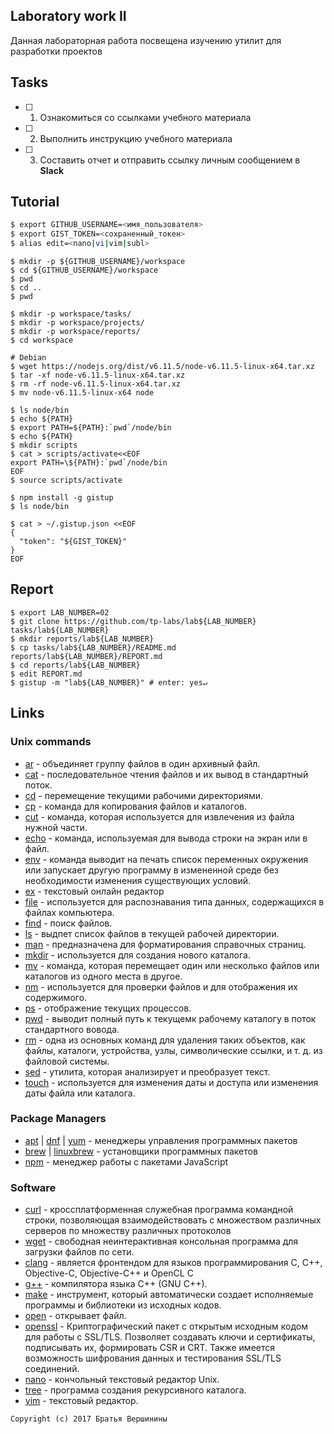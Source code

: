 ## Laboratory work II

Данная лабораторная работа посвещена изучению утилит для разработки проектов

## Tasks

- [ ] 1. Ознакомиться со ссылками учебного материала
- [ ] 2. Выполнить инструкцию учебного материала
- [ ] 3. Составить отчет и отправить ссылку личным сообщением в **Slack**
 
## Tutorial

```bash
$ export GITHUB_USERNAME=<имя_пользователя>
$ export GIST_TOKEN=<сохраненный_токен>
$ alias edit=<nano|vi|vim|subl>
```

```ShellSession
$ mkdir -p ${GITHUB_USERNAME}/workspace
$ cd ${GITHUB_USERNAME}/workspace
$ pwd
$ cd ..
$ pwd
```

```ShellSession
$ mkdir -p workspace/tasks/
$ mkdir -p workspace/projects/
$ mkdir -p workspace/reports/
$ cd workspace
```

```ShellSession
# Debian
$ wget https://nodejs.org/dist/v6.11.5/node-v6.11.5-linux-x64.tar.xz
$ tar -xf node-v6.11.5-linux-x64.tar.xz
$ rm -rf node-v6.11.5-linux-x64.tar.xz
$ mv node-v6.11.5-linux-x64 node
```

```ShellSession
$ ls node/bin 
$ echo ${PATH}
$ export PATH=${PATH}:`pwd`/node/bin
$ echo ${PATH}
$ mkdir scripts
$ cat > scripts/activate<<EOF
export PATH=\${PATH}:`pwd`/node/bin
EOF
$ source scripts/activate
```

```ShellSession
$ npm install -g gistup
$ ls node/bin
```

```ShellSession
$ cat > ~/.gistup.json <<EOF
{
  "token": "${GIST_TOKEN}"
}
EOF
```

## Report

```ShellSession
$ export LAB_NUMBER=02
$ git clone https://github.com/tp-labs/lab${LAB_NUMBER} tasks/lab${LAB_NUMBER}
$ mkdir reports/lab${LAB_NUMBER}
$ cp tasks/lab${LAB_NUMBER}/README.md reports/lab${LAB_NUMBER}/REPORT.md
$ cd reports/lab${LAB_NUMBER}
$ edit REPORT.md
$ gistup -m "lab${LAB_NUMBER}" # enter: yes↵
```

## Links

### Unix commands

- [ar](https://en.wikipedia.org/wiki/Ar_(Unix)) - объединяет группу файлов в один архивный файл.
- [cat](https://en.wikipedia.org/wiki/Cat_(Unix)) - последовательное чтения файлов и их вывод в стандартный поток.
- [cd](https://en.wikipedia.org/wiki/Cd_(command)) - перемещение текущими рабочими директориями.
- [cp](https://en.wikipedia.org/wiki/Cp_(Unix)) - команда для копирования файлов и каталогов.
- [cut](https://en.wikipedia.org/wiki/Cut_(Unix)) - команда, которая используется для извлечения из файла нужной части.
- [echo](https://en.wikipedia.org/wiki/Echo_(command)) - команда, используемая для вывода строки на экран или в файл.
- [env](https://en.wikipedia.org/wiki/Env_(shell)) - команда выводит на печать список переменных окружения или запускает другую программу в измененной среде без необходимости изменения существующих условий.
- [ex](https://en.wikipedia.org/wiki/Ex_(editor)) - текстовый онлайн редактор
- [file](https://en.wikipedia.org/wiki/File_(command)) - используется для распознавания типа данных, содержащихся в файлах компьютера.
- [find](https://en.wikipedia.org/wiki/Find) - поиск файлов.
- [ls](https://en.wikipedia.org/wiki/Ls) - выдпет список файлов в текущей рабочей директории.
- [man](https://en.wikipedia.org/wiki/Man_page) - предназначена для форматирования справочных страниц.
- [mkdir](https://en.wikipedia.org/wiki/Mkdir) -  используется для создания нового каталога.
- [mv](https://en.wikipedia.org/wiki/Mv) - команда, которая перемещает один или несколько файлов или каталогов из одного места в другое.
- [nm](https://en.wikipedia.org/wiki/Nm_(Unix)) - используется для проверки файлов и для отображения их содержимого.
- [ps](https://en.wikipedia.org/wiki/Ps_(Unix)) - отображение текущих процессов. 
- [pwd](https://en.wikipedia.org/wiki/Pwd) - выводит полный путь к текущемк рабочему каталогу в поток стандартного вовода.
- [rm](https://en.wikipedia.org/wiki/Rm_(Unix)) - одна из основных команд для удаления таких объектов, как файлы, каталоги, устройства, узлы, символические ссылки, и т. д. из файловой системы. 
- [sed](https://en.wikipedia.org/wiki/Sed) - утилита, которая анализирует и преобразует текст.
- [touch](https://en.wikipedia.org/wiki/Touch_(Unix)) - используется для изменения даты и доступа или изменения даты файла или каталога. 

### Package Managers

- [apt](http://help.ubuntu.ru/wiki/apt) | [dnf](https://en.wikipedia.org/wiki/DNF_(software)) | [yum](https://fedoraproject.org/wiki/Yum/ru) - менеджеры управления программных пакетов
- [brew](https://brew.sh) | [linuxbrew](http://linuxbrew.sh) - установщики программных пакетов
- [npm](https://docs.npmjs.com) - менеджер работы с пакетами JavaScript

### Software

- [curl](https://www.gitbook.com/book/bagder/everything-curl/details) - кроссплатформенная служебная программа командной строки, позволяющая взаимодействовать с множеством различных серверов по множеству различных протоколов 
- [wget](https://www.gnu.org/software/wget/manual/wget.pdf) - свободная неинтерактивная консольная программа для загрузки файлов по сети.
- [clang](https://clang.llvm.org) - является фронтендом для языков программирования C, C++, Objective-C, Objective-C++ и OpenCL C
- [g++](https://gcc.gnu.org/onlinedocs/gcc-4.0.2/gcc/G_002b_002b-and-GCC.html) - компилятора языка C++ (GNU C++).
- [make](https://en.wikipedia.org/wiki/Make_(software)) - инструмент, который автоматически создает исполняемые программы и библиотеки из исходных кодов.
- [open](https://developer.apple.com/legacy/library/documentation/Darwin/Reference/ManPages/man1/open.1.html) - открывает файл.
- [openssl](https://www.openssl.org) - Криптографический пакет с открытым исходным кодом для работы с SSL/TLS. Позволяет создавать ключи и сертификаты, подписывать их, формировать CSR и CRT. Также имеется возможность шифрования данных и тестирования SSL/TLS соединений.
- [nano](https://www.nano-editor.org) - кончольный текстовый редактор Unix.
- [tree](https://linux.die.net/man/1/tree) - программа создания рекурсивного каталога.
- [vim](http://www.vim.org) - текстовый редактор.

```
Copyright (c) 2017 Братья Вершинины
```
